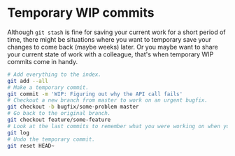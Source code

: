 # Temporary WIP commits

Although `git stash` is fine for saving your current work for a short period of time, there might be situations where you want to temporary save your changes to come back (maybe weeks) later. Or you maybe want to share your current state of work with a colleague, that's when temporary WIP commits come in handy.

```bash
# Add everything to the index.
git add --all
# Make a temporary commit.
git commit -m 'WIP: Figuring out why the API call fails'
# Checkout a new branch from master to work on an urgent bugfix.
git checkout -b bugfix/some-problem master
# Go back to the original branch.
git checkout feature/some-feature
# Look at the last commits to remember what you were working on when you left.
git log
# Undo the temporary commit.
git reset HEAD~
```
